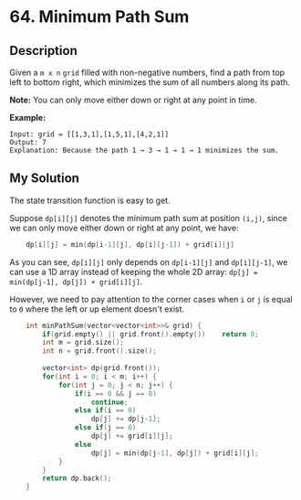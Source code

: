 # 64. Minimum Path Sum

## Description
Given a `m x n` `grid` filled with non-negative numbers, find a path from top left to bottom right, which minimizes the sum of all numbers along its path.

**Note:** You can only move either down or right at any point in time.

**Example:**
```
Input: grid = [[1,3,1],[1,5,1],[4,2,1]]
Output: 7
Explanation: Because the path 1 → 3 → 1 → 1 → 1 minimizes the sum.
```

## My Solution
The state transition function is easy to get.

Suppose `dp[i][j]` denotes the minimum path sum at position `(i,j)`, since we can only move either down or right at any point, we have:
```C++
    dp[i][j] = min(dp[i-1][j], dp[i][j-1]) + grid[i][j]
```

As you can see, `dp[i][j]` only depends on `dp[i-1][j]` and `dp[i][j-1]`, we can use a 1D array instead of keeping the whole 2D array: `dp[j] = min(dp[j-1], dp[j]) + grid[i][j]`.

However, we need to pay attention to the corner cases when `i` or `j` is equal to `0` where the left or up element doesn't exist.

```C++
    int minPathSum(vector<vector<int>>& grid) {
        if(grid.empty() || grid.front().empty())    return 0;
        int m = grid.size();
        int n = grid.front().size();
        
        vector<int> dp(grid.front());
        for(int i = 0; i < m; i++) {
            for(int j = 0; j < n; j++) {
                if(i == 0 && j == 0)
                    continue;
                else if(i == 0)
                    dp[j] += dp[j-1];
                else if(j == 0)
                    dp[j] += grid[i][j];
                else
                    dp[j] = min(dp[j-1], dp[j]) + grid[i][j];
            }
        }
        return dp.back();
    }
```